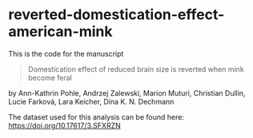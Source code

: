 # reverted-domestication-effect-american-mink

This is the code for the manuscript 
>Domestication effect of reduced brain size is reverted when mink become feral

by Ann-Kathrin Pohle, Andrzej Zalewski, Marion Muturi, Christian Dullin, Lucie Farková, Lara Keicher, Dina K. N. Dechmann


The dataset used for this analysis can be found here: https://doi.org/10.17617/3.SFXRZN 

